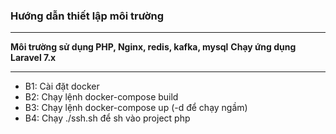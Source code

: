 <h3>Hướng dẫn thiết lập môi trường</h3>
<hr>
<b>Môi trường sử dụng PHP, Nginx, redis, kafka, mysql</b>
<b>Chạy ứng dụng Laravel 7.x</b>
<hr>
<ul>
<li>B1: Cài đặt docker</li>
<li>B2: Chạy lệnh docker-compose build</li>
<li>B3: Chạy lệnh docker-compose up (-d để chạy ngầm)</li>
<li>B4: Chạy ./ssh.sh để sh vào project php</li>
</ul>